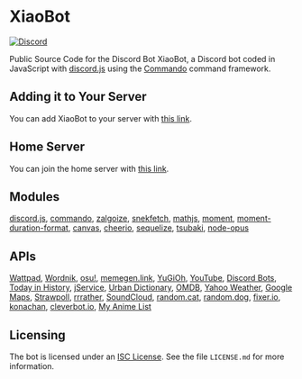 # XiaoBot
[![Discord](https://discordapp.com/api/guilds/252317073814978561/embed.png)](https://discord.gg/fqQF8mc)

Public Source Code for the Discord Bot XiaoBot, a Discord bot coded in JavaScript with [discord.js](https://discord.js.org) using the [Commando](https://github.com/Gawdl3y/discord.js-commando) command framework.

## Adding it to Your Server
You can add XiaoBot to your server with [this link](https://discordapp.com/oauth2/authorize?client_id=278305350804045834&scope=bot&permissions=1345846343). 

## Home Server
You can join the home server with [this link](https://discord.gg/fqQF8mc).

## Modules
[discord.js](https://discord.js.org), [commando](https://github.com/Gawdl3y/discord.js-commando), [zalgoize](https://github.com/clux/zalgolize), [snekfetch](https://github.com/devsnek/snekfetch), [mathjs](http://mathjs.org), [moment](http://momentjs.com), [moment-duration-format](https://github.com/jsmreese/moment-duration-format), [canvas](https://github.com/Automattic/node-canvas), [cheerio](https://cheerio.js.org), [sequelize](http://docs.sequelizejs.com), [tsubaki](https://github.com/iCrawl/tsubaki), [node-opus](https://github.com/Rantanen/node-opus)

## APIs
[Wattpad](https://developer.wattpad.com), [Wordnik](http://developer.wordnik.com), [osu!](https://osu.ppy.sh/p/api), [memegen.link](https://memegen.link), [YuGiOh](http://docs.yugiohprices.apiary.io), [YouTube](https://developers.google.com/youtube), [Discord Bots](https://bots.discord.pw/api), [Today in History](http://history.muffinlabs.com/#api), [jService](http://jservice.io), [Urban Dictionary](https://github.com/zdict/zdict/wiki/Urban-dictionary-API-documentation), [OMDB](http://www.omdbapi.com), [Yahoo Weather](https://developer.yahoo.com/weather), [Google Maps](https://developers.google.com/maps), [Strawpoll](https://github.com/strawpoll/strawpoll/wiki/API), [rrrather](http://www.rrrather.com/botapi), [SoundCloud](https://developers.soundcloud.com), [random.cat](http://random.cat), [random.dog](https://random.dog), [fixer.io](http://fixer.io), [konachan](https://konachan.net), [cleverbot.io](https://cleverbot.io), [My Anime List](https://myanimelist.net/modules.php?go=api)

## Licensing
The bot is licensed under an [ISC License](https://opensource.org/licenses/ISC). See the file `LICENSE.md` for more information.
